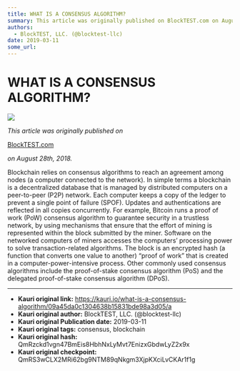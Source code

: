 ```yaml
---
title: WHAT IS A CONSENSUS ALGORITHM?
summary: This article was originally published on BlockTEST.com on August 28th, 2018. Blockchain relies on consensus algorithms to reach an agreement among nodes (a computer connected to the network). In simple terms a blockchain is a decentralized database that is managed by distributed computers on a peer-to-peer (P2P) network. Each computer keeps a copy of the ledger to prevent a single point of failure (SPOF). Updates and authentications are reflected in all copies concurrently. For example, Bitcoin
authors:
  - BlockTEST, LLC. (@blocktest-llc)
date: 2019-03-11
some_url: 
---
```


# WHAT IS A CONSENSUS ALGORITHM?



![](https://ipfs.infura.io/ipfs/QmQfoFA8ZjmBGA2p5rzEJfoWWdCNeZXcdVYAkokw7m4jrX)

 
_This article was originally published on_
  
[BlockTEST.com](https://blocktest.com/2018/08/28/what-is-a-consensus-algorithm/)
  
_on August 28th, 2018._
 
Blockchain relies on consensus algorithms to reach an agreement among nodes (a computer connected to the network). In simple terms a blockchain is a decentralized database that is managed by distributed computers on a peer-to-peer (P2P) network. Each computer keeps a copy of the ledger to prevent a single point of failure (SPOF). Updates and authentications are reflected in all copies concurrently.
For example, Bitcoin runs a proof of work (PoW) consensus algorithm to guarantee security in a trustless network, by using mechanisms that ensure that the effort of mining is represented within the block submitted by the miner. Software on the networked computers of miners accesses the computers’ processing power to solve transaction-related algorithms. The block is an encrypted hash (a function that converts one value to another) “proof of work” that is created in a computer-power-intensive process.
Other commonly used consensus algorithms include the proof-of-stake consensus algorithm (PoS) and the delegated proof-of-stake consensus algorithm (DPoS).



---

- **Kauri original link:** https://kauri.io/what-is-a-consensus-algorithm/09a45da0c1304638b15831bde98a3d05/a
- **Kauri original author:** BlockTEST, LLC. (@blocktest-llc)
- **Kauri original Publication date:** 2019-03-11
- **Kauri original tags:** consensus, blockchain
- **Kauri original hash:** QmRzckd1vgn47BmEis8HbhNxLyMvt7EnizxGbdwLyZ2x9x
- **Kauri original checkpoint:** QmRS3wCLX2MRi62bg9NTM89qNkgm3XjpKXciLvCKAr1f1g



